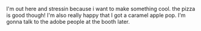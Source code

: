 I'm out here and stressin because i want to make something cool.
the pizza is good though!
I'm also really happy that I got a caramel apple pop. 
I'm gonna talk to the adobe people at the booth later.
